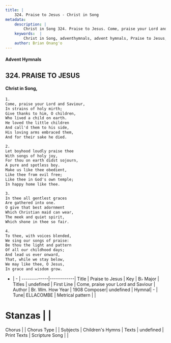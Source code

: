 ```yaml
---
title: |
    324. Praise to Jesus - Christ in Song
metadata:
    description: |
        Christ in Song 324. Praise to Jesus. Come, praise your Lord and Saviour, In strains of holy mirth; Give thanks to him, O children, Who lived a child on earth. He loved the little children And call'd them to his side, His loving arms embraced them, And for their sake he died.
    keywords:  |
        Christ in Song, adventhymnals, advent hymnals, Praise to Jesus, Come, praise your Lord and Saviour. 
    author: Brian Onang'o
---
```


#### Advent Hymnals
## 324. PRAISE TO JESUS
####  Christ in Song,

```txt
1.
Come, praise your Lord and Saviour,
In strains of holy mirth;
Give thanks to him, O children,
Who lived a child on earth.
He loved the little children
And call'd them to his side,
His loving arms embraced them,
And for their sake he died.

2.
Let boyhood loudly praise thee
With songs of holy joy,
For thou on earth didst sojourn,
A pure and spotless boy.
Make us like thee obedient,
Like thee from evil free;
Like thee in God's own temple;
In happy home like thee.

3.
In thee all gentlest graces
Are gathered into one.
O give that best adornment
Which Christian maid can wear,
The meek and quiet spirit,
Which shone in thee so fair.

4.
To thee, with voices blended,
We sing our songs of praise:
Be thou the light and pattern
Of all our childhood days;
And lead us ever onward,
That, while we stay below,
We may like thee, O Jesus,
In grace and wisdom grow.

```

- |   -  |
-------------|------------|
Title | Praise to Jesus |
Key | B♭ Major |
Titles | undefined |
First Line | Come, praise your Lord and Saviour |
Author | Br. Wm. How
Year | 1908
Composer| undefined |
Hymnal|  - |
Tune| ELLACOMBE |
Metrical pattern | |
# Stanzas |  |
Chorus |  |
Chorus Type |  |
Subjects | Children's Hymns |
Texts | undefined |
Print Texts | 
Scripture Song |  |
    
